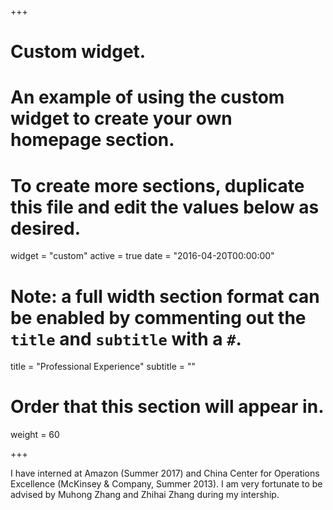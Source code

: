 +++
# Custom widget.
# An example of using the custom widget to create your own homepage section.
# To create more sections, duplicate this file and edit the values below as desired.
widget = "custom"
active = true
date = "2016-04-20T00:00:00"

# Note: a full width section format can be enabled by commenting out the `title` and `subtitle` with a `#`.
title = "Professional Experience"
subtitle = ""

# Order that this section will appear in.
weight = 60

+++

I have interned at Amazon (Summer 2017) and China Center for Operations Excellence (McKinsey & Company, Summer 2013). I am very fortunate to be advised by 
Muhong Zhang and Zhihai Zhang during my intership. 
